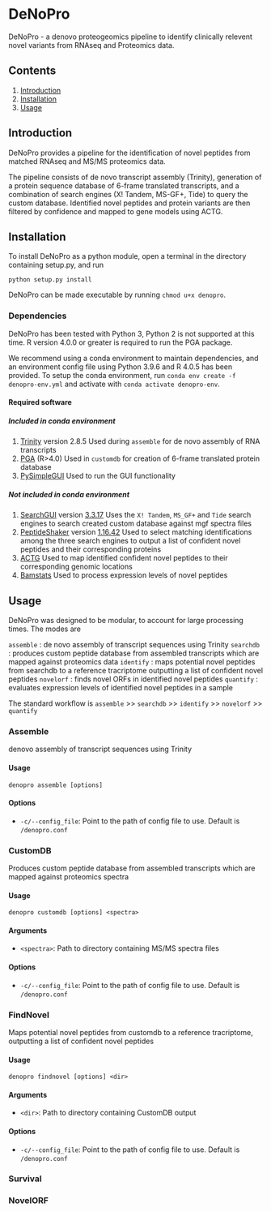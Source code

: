 # DeNoPro

DeNoPro - a denovo proteogeomics pipeline to identify clinically relevent novel variants from RNAseq and Proteomics data.

## Contents ##
1. [Introduction](#introduction)
2. [Installation](#installation)
3. [Usage](#usage)

## Introduction
DeNoPro provides a pipeline for the identification of novel peptides from matched RNAseq and MS/MS proteomics data. 

The pipeline consists of de novo transcript assembly (Trinity), generation of a protein sequence database of 6-frame translated transcripts, and a combination of search engines (X! Tandem, MS-GF+, Tide) to query the custom database. Identified novel peptides and protein variants are then filtered by confidence and mapped to gene models using ACTG.  


## Installation
To install DeNoPro as a python module, open a terminal in the directory containing setup.py, and run
```
python setup.py install
```
DeNoPro can be made executable by running `chmod u+x denopro`.

### Dependencies

DeNoPro has been tested with Python 3, Python 2 is not supported at this time. R version 4.0.0 or greater is required to run the PGA package. 

We recommend using a conda environment to maintain dependencies, and an environment config file using Python 3.9.6 and R 4.0.5 has been provided. To setup the conda environment, run `conda env create -f denopro-env.yml` and activate with `conda activate denopro-env`.

#### Required software

##### Included in conda environment
1. [Trinity](https://github.com/trinityrnaseq/trinityrnaseq/wiki) version 2.8.5
    Used during `assemble` for de novo assembly of RNA transcripts 
2. [PGA](https://github.com/wenbostar/PGA) (R>4.0)
    Used in `customdb` for creation of 6-frame translated protein database 
3. [PySimpleGUI](https://github.com/PySimpleGUI/PySimpleGUI)
    Used to run the GUI functionality

##### Not included in conda environment
1. [SearchGUI](https://compomics.github.io/projects/searchgui) version [3.3.17](https://mvnrepository.com/artifact/eu.isas.searchgui/SearchGUI/3.3.17)
    Uses the `X! Tandem`, `MS_GF+` and `Tide` search engines to search created custom database against mgf spectra files
2. [PeptideShaker](https://compomics.github.io/projects/peptide-shaker) version [1.16.42](https://mvnrepository.com/artifact/eu.isas.peptideshaker/PeptideShaker/1.16.42)
    Used to select matching identifications among the three search engines to output a list of confident novel peptides and their corresponding proteins
3. [ACTG](https://academic.oup.com/bioinformatics/article/33/8/1218/2748210)
    Used to map identified confident novel peptides to their corresponding genomic locations
4. [Bamstats](https://github.com/guigolab/bamstats)
    Used to process expression levels of novel peptides 

## Usage

DeNoPro was designed to be modular, to account for large processing times. The modes are

`assemble` : de novo assembly of transcript sequences using Trinity
`searchdb` : produces custom peptide database from assembled transcripts which are mapped against proteomics data
`identify` : maps potential novel peptides from searchdb to a reference tracriptome outputting a list of confident novel peptides
`novelorf` : finds novel ORFs in identified novel peptides
`quantify` : evaluates expression levels of identified novel peptides in a sample

The standard workflow is 
    `assemble` >> `searchdb` >> `identify` >> `novelorf` >> `quantify`

### Assemble 
denovo assembly of transcript sequences using Trinity

#### Usage
```
denopro assemble [options]
```

#### Options
* `-c/--config_file`: Point to the path of config file to use. Default is `/denopro.conf`

### CustomDB 
Produces custom peptide database from assembled transcripts which are mapped against proteomics spectra

#### Usage
```
denopro customdb [options] <spectra>
```

#### Arguments
* `<spectra>`: Path to directory containing MS/MS spectra files

#### Options
* `-c/--config_file`: Point to the path of config file to use. Default is `/denopro.conf`


### FindNovel 
Maps potential novel peptides from customdb to a reference tracriptome, outputting a list of confident novel peptides

#### Usage
```
denopro findnovel [options] <dir>
```

#### Arguments
* `<dir>`: Path to directory containing CustomDB output

#### Options
* `-c/--config_file`: Point to the path of config file to use. Default is `/denopro.conf`


### Survival


### NovelORF
